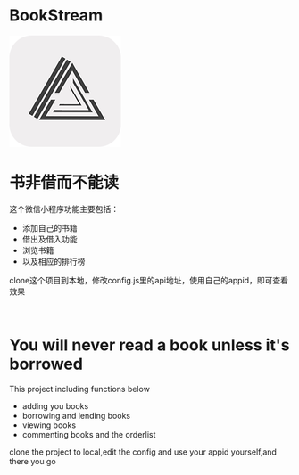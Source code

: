 # BookStream

<img src="./image/icon.png">

<h1>书非借而不能读</h1>

这个微信小程序功能主要包括：
<ul>
	<li>添加自己的书籍</li>
	<li>借出及借入功能</li>
	<li>浏览书籍</li>
	<li>以及相应的排行榜</li>
</ul>

clone这个项目到本地，修改config.js里的api地址，使用自己的appid，即可查看效果

<br /> 

<h1>You will never read a book unless it's borrowed</h1>

This project including functions below

<ul>
	<li>adding you books</li>
	<li>borrowing and lending books</li>
	<li>viewing books</li>
	<li>commenting books and the orderlist</li>
</ul>


clone the project to local,edit the config and use your appid yourself,and there you go 